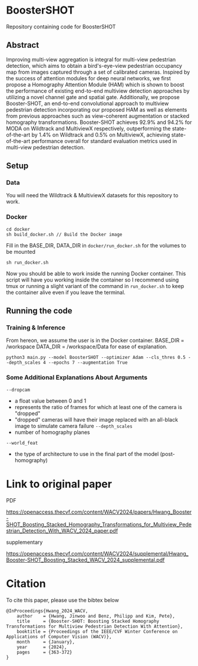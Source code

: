 # BoosterSHOT
Repository containing code for BoosterSHOT

## Abstract
Improving multi-view aggregation is integral for multi-view pedestrian detection, which aims to obtain a bird's-eye-view pedestrian occupancy map from images captured through a set of calibrated cameras. Inspired by the success of attention modules for deep neural networks, we first propose a Homography Attention Module (HAM) which is shown to boost the performance of existing end-to-end multiview detection approaches by utilizing a novel channel gate and spatial gate. Additionally, we propose Booster-SHOT, an end-to-end convolutional approach to multiview pedestrian detection incorporating our proposed HAM as well as elements from previous approaches such as view-coherent augmentation or stacked homography transformations. Booster-SHOT achieves 92.9% and 94.2% for MODA on Wildtrack and MultiviewX respectively, outperforming the state-of-the-art by 1.4% on Wildtrack and 0.5% on MultiviewX, achieving state-of-the-art performance overall for standard evaluation metrics used in multi-view pedestrian detection.

## Setup
### Data
You will need the Wildtrack & MultiviewX datasets for this repository to work.

### Docker
```
cd docker
sh build_docker.sh // Build the Docker image
```

Fill in the BASE_DIR, DATA_DIR in `docker/run_docker.sh` for the volumes to be mounted

```
sh run_docker.sh
```

Now you should be able to work inside the running Docker container.
This script will have you working inside the container so I recommend using tmux or running a slight variant of the command in `run_docker.sh` to keep the container alive even if you leave the terminal.

## Running the code
### Training & Inference
From hereon, we assume the user is in the Docker container.
BASE_DIR = /workspace
DATA_DIR = /workspace/Data
for ease of explanation.

```
python3 main.py --model BoosterSHOT --optimizer Adam --cls_thres 0.5 --depth_scales 4 --epochs 7 --augmentation True
```

### Some Additional Explanations About Arguments
`--dropcam`
- a float value between 0 and 1
- represents the ratio of frames for which at least one of the camera is "dropped"
- "dropped" cameras will have their image replaced with an all-black image to simulate camera failure
`--depth_scales`
- number of homography planes

`--world_feat`
- the type of architecture to use in the final part of the model (post-homography)

# Link to original paper
PDF

https://openaccess.thecvf.com/content/WACV2024/papers/Hwang_Booster-SHOT_Boosting_Stacked_Homography_Transformations_for_Multiview_Pedestrian_Detection_With_WACV_2024_paper.pdf

supplementary

https://openaccess.thecvf.com/content/WACV2024/supplemental/Hwang_Booster-SHOT_Boosting_Stacked_WACV_2024_supplemental.pdf

# Citation
To cite this paper, please use the bibtex below
```
@InProceedings{Hwang_2024_WACV,
    author    = {Hwang, Jinwoo and Benz, Philipp and Kim, Pete},
    title     = {Booster-SHOT: Boosting Stacked Homography Transformations for Multiview Pedestrian Detection With Attention},
    booktitle = {Proceedings of the IEEE/CVF Winter Conference on Applications of Computer Vision (WACV)},
    month     = {January},
    year      = {2024},
    pages     = {363-372}
}
```
